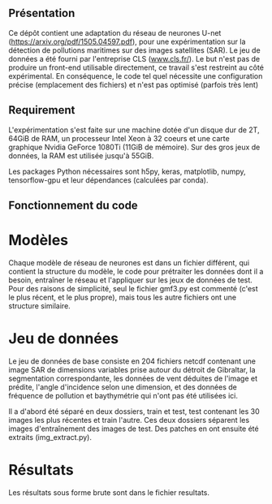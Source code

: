 ## Présentation

Ce dépôt contient une adaptation du réseau de neurones U-net (https://arxiv.org/pdf/1505.04597.pdf), pour une expérimentation sur la détection de pollutions maritimes sur des images satellites (SAR).
Le jeu de données a été fourni par l'entreprise CLS (www.cls.fr/).
Le but n'est pas de produire un front-end utilisable directement, ce travail s'est restreint au côté expérimental. En conséquence, le code tel quel nécessite une configuration précise (emplacement des fichiers) et n'est pas optimisé (parfois très lent)

## Requirement

L'expérimentation s'est faite sur une machine dotée d'un disque dur de 2T, 64GiB de RAM, un processeur Intel Xeon à 32 coeurs et une carte graphique Nvidia GeForce 1080Ti (11GiB de mémoire).
Sur des gros jeux de données, la RAM est utilisée jusqu'à 55GiB.

Les packages Python nécessaires sont h5py, keras, matplotlib, numpy, tensorflow-gpu et leur dépendances (calculées par conda).

## Fonctionnement du code

# Modèles

Chaque modèle de réseau de neurones est dans un fichier différent, qui contient la structure du modèle, le code pour prétraiter les données dont il a besoin, entraîner le réseau et l'appliquer sur les jeux de données de test.
Pour des raisons de simplicité, seul le fichier gmf3.py est commenté (c'est le plus récent, et le plus propre), mais tous les autre fichiers ont une structure similaire.

# Jeu de données

Le jeu de données de base consiste en 204 fichiers netcdf contenant une image SAR de dimensions variables prise autour du détroit de Gibraltar, la segmentation correspondante, les données de vent déduites de l'image et prédite, l'angle d'incidence selon une dimension, et des données de fréquence de pollution et  baythymétrie qui n'ont pas été utilisées ici.

Il a d'abord été séparé en deux dossiers, train et test, test contenant les 30 images les plus récentes et train l'autre. Ces deux dossiers séparent les images d'entraînement des images de test. Des patches en ont ensuite été extraits (img_extract.py).

# Résultats

Les résultats sous forme brute sont dans le fichier resultats.